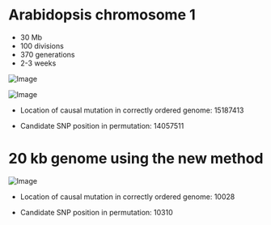 Arabidopsis chromosome 1 
====

- 30 Mb
- 100 divisions
- 370 generations
- 2-3 weeks

![Image](https://github.com/pilarcormo/small_genomes_SNPs/blob/master/arabidopsis_datasets/1_A/Gif%20run2_A/images_hyp.gif?raw=true)

![Image](https://github.com/pilarcormo/small_genomes_SNPs/blob/master/arabidopsis_datasets/1_A/Gif%20run2_A/images_hm.gif?raw=true)

- Location of causal mutation in correctly ordered genome: 15187413

- Candidate SNP position in permutation: 14057511


20 kb genome using the new method
====

![Image](https://github.com/pilarcormo/small_genomes_SNPs/blob/master/arabidopsis_datasets/20kbgenome/1501trial/images_hyp.gif?raw=true)

- Location of causal mutation in correctly ordered genome: 10028

- Candidate SNP position in permutation: 10310